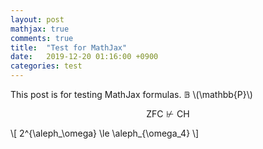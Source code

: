 ```yaml
---
layout: post
mathjax: true
comments: true
title:  "Test for MathJax"
date:   2019-12-20 01:16:00 +0900
categories: test
---
```


This post is for testing MathJax formulas.
$\mathbb{B}$ \\(\mathbb{P}\\)

$$ \mathsf{ZFC} \nvdash \mathsf{CH} $$

\\[ 2^{\aleph_\omega} \le \aleph_{\omega_4} \\]
